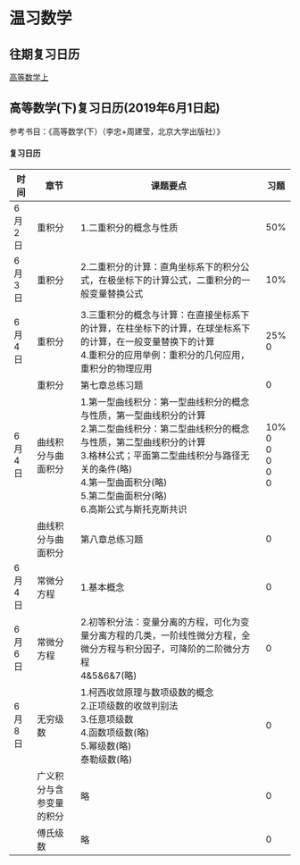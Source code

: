 # 温习数学

## 往期复习日历

[高等数学上](https://wangjinlong.xyz/2019/06/01/graduate_calender1)



## 高等数学(下)复习日历(2019年6月1日起)

参考书目：《高等数学(下）（李忠+周建莹，北京大学出版社）》

#### 复习日历

| 时间   | 章节                     | 课题要点                                                     | 习题                                   |
| ------ | ------------------------ | ------------------------------------------------------------ | -------------------------------------- |
| 6月2日 | 重积分                   | 1.二重积分的概念与性质                                       | 50%                                    |
| 6月3日 | 重积分                   | 2.二重积分的计算：直角坐标系下的积分公式，在极坐标下的计算公式，二重积分的一般变量替换公式 | 10%                                    |
| 6月4日 | 重积分                   | 3.三重积分的概念与计算：在直接坐标系下的计算，在柱坐标下的计算，在球坐标系下的计算，在一般变量替换下的计算<br />4.重积分的应用举例：重积分的几何应用，重积分的物理应用 | 25%<br />0                             |
|        | 重积分                   | 第七章总练习题                                               | 0                                      |
| 6月4日 | 曲线积分与曲面积分       | 1.第一型曲线积分：第一型曲线积分的概念与性质，第一型曲线积分的计算<br />2.第二型曲线积分：第二型曲线积分的概念与性质，第二型曲线积分的计算<br />3.格林公式；平面第二型曲线积分与路径无关的条件(略)<br />4.第一型曲面积分(略)<br />5.第二型曲面积分(略)<br />6.高斯公式与斯托克斯共识 | 10%<br />0<br />0<br />0<br />0<br />0 |
|        | 曲线积分与曲面积分       | 第八章总练习题                                               | 0                                      |
| 6月4日 | 常微分方程               | 1.基本概念                                                   | 0                                      |
| 6月6日 | 常微分方程               | 2.初等积分法：变量分离的方程，可化为变量分离方程的几类，一阶线性微分方程，全微分方程与积分因子，可降阶的二阶微分方程<br />4&5&6&7(略) | 0                                      |
| 6月8日 | 无穷级数                 | 1.柯西收敛原理与数项级数的概念<br />2.正项级数的收敛判别法<br />3.任意项级数<br />4.函数项级数(略)<br />5.幂级数(略)<br />泰勒级数(略) | 0                                      |
|        | 广义积分与含参变量的积分 | 略                                                           | 0                                      |
|        | 傅氏级数                 | 略                                                           | 0                                      |

